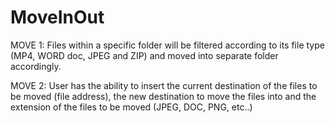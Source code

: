 # MoveInOut

MOVE 1:
  Files within a specific folder will be filtered according to its file type (MP4, WORD doc, JPEG and ZIP) and moved     into separate folder accordingly.
  
MOVE 2:
  User has the ability to insert the current destination of the files to be moved (file address), the new destination   to move the files into and the extension of the files to be moved (JPEG, DOC, PNG, etc..)
